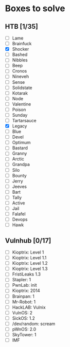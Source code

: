 # Boxes to solve

## HTB [1/35]

- [ ] Lame
- [ ] Brainfuck
- [X] Shocker
- [ ] Bashed
- [ ] Nibbles
- [ ] Beep
- [ ] Cronos
- [ ] Nineveh
- [ ] Sense
- [ ] Solidstate
- [ ] Kotarak
- [ ] Node
- [ ] Valentine
- [ ] Poison
- [ ] Sunday
- [ ] Tartarsauce
- [X] Legacy
- [ ] Blue
- [ ] Devel
- [ ] Optimum
- [ ] Bastard
- [ ] Granny
- [ ] Arctic
- [ ] Grandpa
- [ ] Silo
- [ ] Bounty
- [ ] Jerry
- [ ] Jeeves
- [ ] Bart
- [ ] Tally
- [ ] Active
- [ ] Jail
- [ ] Falafel
- [ ] Devops
- [ ] Hawk

## Vulnhub [0/17]

- [ ] Kioptrix: Level 1
- [ ] Kioptrix: Level 1.1
- [ ] Kioptrix: Level 1.2
- [ ] Kioptrix: Level 1.3
- [ ] FristiLeaks 1.3
- [ ] Stapler: 1
- [ ] PwnLab: init
- [ ] Kioptrix: 2014
- [ ] Brainpan: 1
- [ ] Mr-Robot: 1
- [ ] HackLAB: Vulnix
- [ ] VulnOS: 2
- [ ] SickOS: 1.2
- [ ] /dev/random: scream
- [ ] pWnOS: 2.0
- [ ] SkyTower: 1
- [ ] IMF
